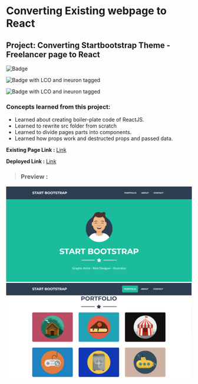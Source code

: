 # Converting Existing webpage to React

## **Project: Converting Startbootstrap Theme - Freelancer page to React**

![Badge](https://img.shields.io/badge/React_JS-blue " startbootstrap-Freelancer")

![Badge with LCO and ineuron tagged](https://img.shields.io/badge/Ineuron.ai-LCO-brightgreen)

![Badge with LCO and ineuron tagged](https://img.shields.io/badge/Full%20Stack%20JavaScript%20bootcamp-Hitesh%20Choudhary-brightgreen)

### Concepts learned from this project:
- Learned about creating boiler-plate code of ReactJS.
- Learned to rewrite src folder from scratch
- Learned to divide pages parts into components.
- Learned how props work and destructed props and passed data.

**Existing Page Link :** [Link](https://startbootstrap.com/previews/freelancer)

**Deployed Link :** [Link](https://startbootstrap-theme-to-react.netlify.app/)
>### Preview :

![Homepage screenshot-1](preview.png)
![Homepage screenshot-1](preview1.png)
